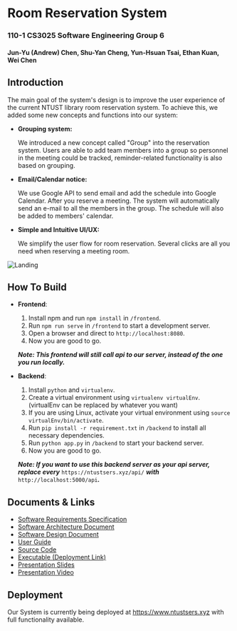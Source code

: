# Room Reservation System
### 110-1 CS3025 Software Engineering Group 6
#### Jun-Yu (Andrew) Chen, Shu-Yan Cheng, Yun-Hsuan Tsai, Ethan Kuan, Wei Chen

## Introduction
The main goal of the system's design is to improve the user experience of the current NTUST library room reservation system. To achieve this, we added some new concepts and functions into our system:
- **Grouping system:**

     We introduced a new concept called "Group" into the reservation system. Users are able to add team members into a group so personnel in the meeting could be tracked, reminder-related functionality is also based on grouping.
     
- **Email/Calendar notice:**

     We use Google API to send email and add the schedule into Google Calendar.  After you reserve a meeting. The system will automatically send an e-mail to all the members in the group. The schedule will also be added to members' calendar.
     
- **Simple and Intuitive UI/UX:**
     
     We simplify the user flow for room reservation. Several clicks are all you need when reserving a meeting room.

![Landing](https://user-images.githubusercontent.com/64970325/150075022-592d76ca-3046-4818-b7c5-65a1a1dd3fa6.png)

## How To Build
- **Frontend**: 
     1. Install npm and run ``npm install`` in ``/frontend``. 
     2. Run ``npm run serve`` in ``/frontend`` to start a development server. 
     3. Open a browser and direct to ``http://localhost:8080``. 
     4. Now you are good to go. 
     
     ___Note: This frontend will still call api to our server, instead of the one you run locally.___
- **Backend**: 
     1. Install ``python`` and ``virtualenv``. 
     2. Create a virtual environment using ``virtualenv virtualEnv``. (virtualEnv can be replaced by whatever you want)
     3. If you are using Linux, activate your virtual environment using ``source virtualEnv/bin/activate``. 
     4. Run ``pip install -r requirement.txt`` in ``/backend`` to install all necessary dependencies. 
     5. Run ``python app.py`` in ``/backend`` to start your backend server. 
     6. Now you are good to go. 
    
     ___Note: If you want to use this backend server as your api server, replace every___ ``https://ntustsers.xyz/api/`` ___with___ ``http://localhost:5000/api``___.___
## Documents & Links
-   [Software Requirements Specification](https://drive.google.com/file/d/16P3u-TN29-a_zdGoybNxbZJS0BSj8QMu/view?usp=sharing)
-   [Software Architecture Document](https://drive.google.com/file/d/1u8kIYB3H1p1x4A8SMqJynv2mRLd7J2Jz/view?usp=sharing)
-   [Software Design Document](https://drive.google.com/file/d/1WpE52fKBgNV14rL6fBHWNQ9GAAQQ2PTi/view?usp=sharing)
-   [User Guide](https://drive.google.com/file/d/1a1CDlHIwFV-G35-sFf2DcpUd0SS1DqOy/view?usp=sharing)
-   [Source Code](https://drive.google.com/file/d/1y2fEyNlyEN3SeHiuH0cuWj57fDhghAc3/view?usp=sharing)
-   [Executable (Deployment Link)](https://www.ntustsers.xyz)
-   [Presentation Slides](https://drive.google.com/file/d/1uNfKhgFXfIXfwSGeXhlK35-MhsRvUbMY/view?usp=sharing)
-   [Presentation Video](https://youtu.be/LAXDKqn0O7o)
## Deployment
Our System is currently being deployed at https://www.ntustsers.xyz with full functionality available.
